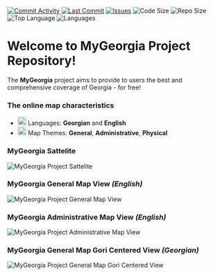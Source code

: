 [![Commit Activity](https://img.shields.io/github/commit-activity/m/vitruvius21/mygeorgia?style=plastic)](https://github.com/GeolandLTD/mygeorgia/graphs/commit-activity)
[![Last Commit](https://img.shields.io/github/last-commit/vitruvius21/mygeorgia?style=plastic)](https://github.com/vitruvius21/mygeorgia/graphs/commit-activity)
[![Issues](https://img.shields.io/github/issues/vitruvius21/mygeorgia?style=plastic)](https://github.com/vitruvius21/mygeorgia/issues)
![Code Size](https://img.shields.io/github/repo-size/vitruvius21/mygeorgia?style=plastic)
![Repo Size](https://img.shields.io/github/languages/code-size/vitruvius21/mygeorgia?style=plastic)
![Top Language](https://img.shields.io/github/languages/top/vitruvius21/mygeorgia?style=plastic)
![Languages](https://img.shields.io/github/languages/count/vitruvius21/mygeorgia?color=blueviolet&style=plastic)

# Welcome to MyGeorgia Project Repository!

The **MyGeorgia** project aims to provide to users the best and comprehensive coverage of Georgia - for free!

### The online map characteristics 
- <img width="20px" src="https://upload.wikimedia.org/wikipedia/commons/c/c0/Language_icon.png">  Languages: **Georgian** and **English**
- <img width="20px" src="https://pic.onlinewebfonts.com/svg/img_303807.png">  Map Themes: **General**, **Administrative**, **Physical**

### MyGeorgia Sattelite

<img src="docs/my_georgia_satellite.jpg" alt="MyGeorgia Project Sattelite" style="max-width:100%">

### MyGeorgia General Map View *(English)*

<img src="docs/my_georgia_main.jpg" alt="MyGeorgia Project General Map View" style="max-width:100%">

### MyGeorgia Administrative Map View *(English)*

<img src="docs/my_georgia_-_tbilisi.jpg" alt="MyGeorgia Project Administrative Map View" style="max-width:100%">

### MyGeorgia General Map Gori Centered View *(Georgian)*

<img src="docs/my_georgia_-_gori.jpg" alt="MyGeorgia Project General Map Gori Centered View" style="max-width:100%">
